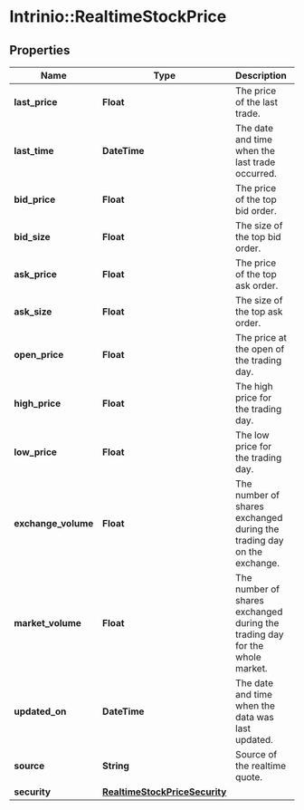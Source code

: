 # Intrinio::RealtimeStockPrice

## Properties
Name | Type | Description | Notes
------------ | ------------- | ------------- | -------------
**last_price** | **Float** | The price of the last trade. | [optional] 
**last_time** | **DateTime** | The date and time when the last trade occurred. | [optional] 
**bid_price** | **Float** | The price of the top bid order. | [optional] 
**bid_size** | **Float** | The size of the top bid order. | [optional] 
**ask_price** | **Float** | The price of the top ask order. | [optional] 
**ask_size** | **Float** | The size of the top ask order. | [optional] 
**open_price** | **Float** | The price at the open of the trading day. | [optional] 
**high_price** | **Float** | The high price for the trading day. | [optional] 
**low_price** | **Float** | The low price for the trading day. | [optional] 
**exchange_volume** | **Float** | The number of shares exchanged during the trading day on the exchange. | [optional] 
**market_volume** | **Float** | The number of shares exchanged during the trading day for the whole market. | [optional] 
**updated_on** | **DateTime** | The date and time when the data was last updated. | [optional] 
**source** | **String** | Source of the realtime quote. | [optional] 
**security** | [**RealtimeStockPriceSecurity**](RealtimeStockPriceSecurity.md) |  | [optional] 


